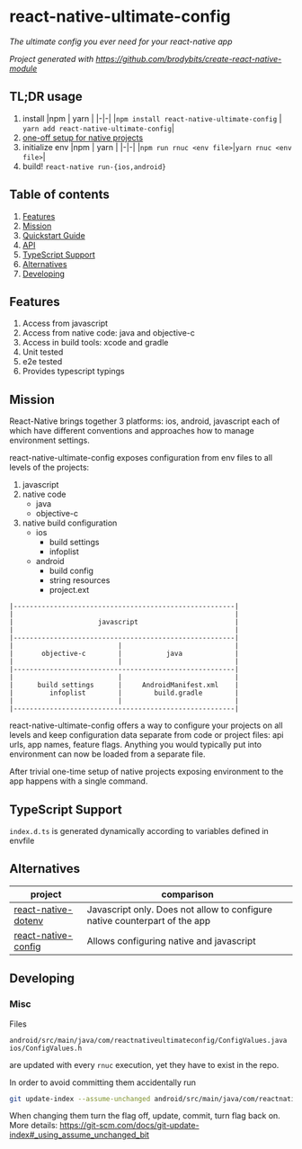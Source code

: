 # react-native-ultimate-config

_The ultimate config you ever need for your react-native app_

_Project generated with https://github.com/brodybits/create-react-native-module_

## TL;DR usage

1. install
    |npm | yarn |
    |-|-|
    |`npm install react-native-ultimate-config` | `yarn add react-native-ultimate-config`|
2. [one-off setup for native projects](./docs/quickstart.md)
3. initialize env
    |npm | yarn |
    |-|-|
    |`npm run rnuc <env file>`|`yarn rnuc <env file>`|
4. build! `react-native run-{ios,android}`


## Table of contents

1. [Features](#features)
1. [Mission](#mission)
1. [Quickstart Guide](./docs/quickstart.md)
1. [API](./docs/api.md)
1. [TypeScript Support](#typescript-support)
1. [Alternatives](#alternatives)
1. [Developing](#developing)

## Features

1. Access from javascript
1. Access from native code: java and objective-c
1. Access in build tools: xcode and gradle
1. Unit tested
1. e2e tested
1. Provides typescript typings


## Mission

React-Native brings together 3 platforms: ios, android, javascript each of
which have different conventions and approaches how to manage environment
settings. 

react-native-ultimate-config exposes configuration from env files to all 
levels of the projects:
1. javascript
1. native code 
    - java
    - objective-c
1. native build configuration
    - ios
        - build settings
        - infoplist
    - android
        - build config
        - string resources
        - project.ext


```
|-------------------------------------------------------|
|                                                       |
|                     javascript                        |
|                                                       |
|-------------------------------------------------------|
|                          |                            |
|       objective-c        |           java             |
|                          |                            |
|-------------------------------------------------------|
|                          |                            |
|      build settings      |     AndroidManifest.xml    |
|         infoplist        |        build.gradle        |
|                          |                            |
|-------------------------------------------------------|
```

react-native-ultimate-config offers a way to configure your projects on all 
levels and keep configuration data separate from code or project files: 
api urls, app names, feature flags. 
Anything you would typically put into environment can now be loaded from a 
separate file.

After trivial one-time setup of native projects exposing environment to the
app happens with a single command.

## TypeScript Support

`index.d.ts` is generated dynamically according to variables defined in envfile

## Alternatives

| project | comparison |
|-|-|
|[react-native-dotenv](https://github.com/zetachang/react-native-dotenv) | Javascript only. Does not allow to configure native counterpart of the app|
|[react-native-config](https://github.com/luggit/react-native-config) | Allows configuring native and javascript|

## Developing

### Misc

Files

```
android/src/main/java/com/reactnativeultimateconfig/ConfigValues.java
ios/ConfigValues.h
```

are updated with every `rnuc` execution, yet they have to exist in the repo.

In order to avoid committing them accidentally run

```bash
git update-index --assume-unchanged android/src/main/java/com/reactnativeultimateconfig/ConfigValues.java ios/ConfigValues.h
```

When changing them turn the flag off, update, commit, turn flag back on.
More details: https://git-scm.com/docs/git-update-index#_using_assume_unchanged_bit
